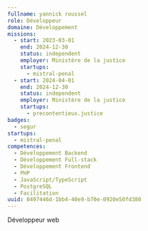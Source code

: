 ```yaml
---
fullname: yannick roussel
role: Développeur
domaine: Développement
missions:
  - start: 2023-03-01
    end: 2024-12-30
    status: independent
    employer: Ministère de la justice
    startups:
      - mistral-penal
  - start: 2024-04-01
    end: 2024-12-30
    status: independent
    employer: Ministère de la justice
    startups:
      - precontentieux.justice
badges:
  - segur
startups:
  - mistral-penal
competences:
  - Développement Backend
  - Développement Full-stack
  - Développement Frontend
  - PHP
  - JavaScript/TypeScript
  - PostgreSQL
  - Facilitation
uuid: 0497446d-1bb4-40e9-b70e-0920e50fd380
---
```

Développeur web
